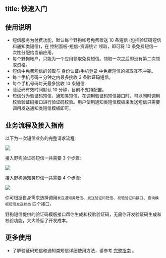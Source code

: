 
title:  快速入门
---

## 使用说明

- 短信服务为付费功能，默认每个野狗帐号免费赠送 10 条短信 (包括验证码短信和通知类短信)，在 控制面板-短信-资源统计 领取，即可将 10 条免费短信一次性分配给当前应用。
- 每个野狗帐户，只能为一个应用领取免费短信。领取一次之后即没有第二次领取资格。
- 短信中免费短信的领取与 身份认证/手机登录 中免费短信的领取互不冲突。
- 每个手机号码三分钟之内最多接收 3 条验证码短信。 
- 每个手机号码每天最多接收 10 条短信.
- 验证码有效时间默认 10 分钟，目前不支持配置。 
- 短信分为验证码短信，通知类短信，在调用验证码短信接口时，可以同时调用校验验证码接口进行验证码校验。用户使用通知类短信模板来发送短信只需要调用发送通知类短信模板即可。



## 业务流程及接入指南

以下为一次短信业务的完整请求流程:

![](/images/smsprocess.png)


接入野狗验证码短信一共需要 3 个步骤:

![](/images/notifprocess.jpg)


接入野狗通知类短信一共需要 4 个步骤:

![](/images/verprocess.jpg)


你可根据自身需求选择调用`发送通知类短信`、`发送验证码短信`、`校验验证码接口`、`查询模板短信发送状态` 四个接口。

野狗短信提供的验证码模版接口帮你生成和校验验证码，无需你开发验证码生成和校验功能，大大降低了开发成本。


## 更多使用
- 了解验证码短信和通知类短信详细使用方法，请参考 [完整指南](/guide/sms/vertification.html) 。











